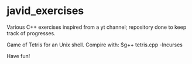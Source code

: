# javid_exercises
Various C++ exercises inspired from a yt channel; repository done to keep track of progresses.

Game of Tetris for an Unix shell. Compire with:
$g++ tetris.cpp -lncurses

Have fun!
